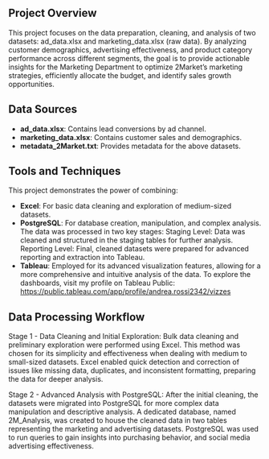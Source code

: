 ## Project Overview
This project focuses on the data preparation, cleaning, and analysis of two datasets: ad_data.xlsx and marketing_data.xlsx (raw data).  By analyzing customer demographics, advertising effectiveness, and product category performance across different segments, the goal is to provide actionable insights for the Marketing Department to optimize 2Market’s marketing strategies, efficiently allocate the budget, and identify sales growth opportunities.

## Data Sources

- **ad_data.xlsx**: Contains lead conversions by ad channel.
- **marketing_data.xlsx**: Contains customer sales and demographics.
- **metadata_2Market.txt**: Provides metadata for the above datasets.

## Tools and Techniques
This project demonstrates the power of combining:

- **Excel**: For basic data cleaning and exploration of medium-sized datasets.
- **PostgreSQL**: For database creation, manipulation, and complex analysis. The data was processed in two key stages:
Staging Level: Data was cleaned and structured in the staging tables for further analysis.
Reporting Level: Final, cleaned datasets were prepared for advanced reporting and extraction into Tableau.
- **Tableau**: Employed for its advanced visualization features, allowing for a more comprehensive and intuitive analysis of the data.
To explore the dashboards, visit my profile on Tableau Public: https://public.tableau.com/app/profile/andrea.rossi2342/vizzes

## Data Processing Workflow 
Stage 1 - Data Cleaning and Initial Exploration:
Bulk data cleaning and preliminary exploration were performed using Excel. This method was chosen for its simplicity and effectiveness when dealing with medium to small-sized datasets. Excel enabled quick detection and correction of issues like missing data, duplicates, and inconsistent formatting, preparing the data for deeper analysis.

Stage 2 - Advanced Analysis with PostgreSQL:
After the initial cleaning, the datasets were migrated into PostgreSQL for more complex data manipulation and descriptive analysis. A dedicated database, named 2M_Analysis, was created to house the cleaned data in two tables representing the marketing and advertising datasets. PostgreSQL was used to run queries to gain insights into purchasing behavior, and social media advertising effectiveness.
